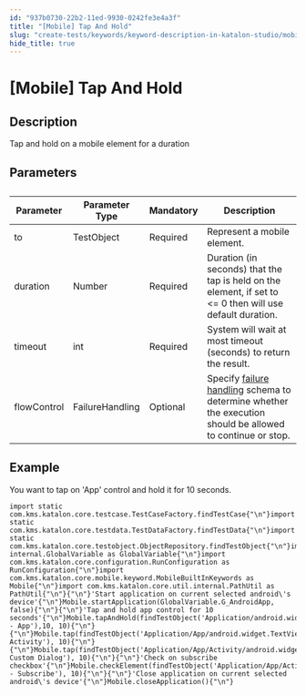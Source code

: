 ```yaml
---
id: "937b0730-22b2-11ed-9930-0242fe3e4a3f"
title: "[Mobile] Tap And Hold"
slug: "create-tests/keywords/keyword-description-in-katalon-studio/mobile-keywords/mobile-tap-and-hold"
hide_title: true
---
```


# <a id="id_0" class="anchor_top_offset"/><a id="ariaid-title1" class="anchor_top_offset"/>[Mobile] Tap And Hold


## <a id="id_0__id_1" class="anchor_top_offset"/>Description

              
<p xmlns="http://www.w3.org/1999/xhtml" className="p">Tap and hold on a mobile element for a duration</p> 
      

## <a id="id_0__id_2" class="anchor_top_offset"/>Parameters

              
<table xmlns="http://www.w3.org/1999/xhtml" className="table anchor_top_offset" id="id_0__e23f1e40-7be6-4f76-8fdc-edff911d588c"><caption /><thead className="thead"><tr className><th className="entry anchor_top_offset" id="id_0__e23f1e40-7be6-4f76-8fdc-edff911d588c__entry__1">Parameter</th><th className="entry anchor_top_offset" id="id_0__e23f1e40-7be6-4f76-8fdc-edff911d588c__entry__2">Parameter Type</th><th className="entry anchor_top_offset" id="id_0__e23f1e40-7be6-4f76-8fdc-edff911d588c__entry__3">Mandatory</th><th className="entry anchor_top_offset" id="id_0__e23f1e40-7be6-4f76-8fdc-edff911d588c__entry__4">Description</th></tr></thead><tbody className="tbody"><tr className><td className="entry" headers="id_0__e23f1e40-7be6-4f76-8fdc-edff911d588c__entry__1 id_0__e23f1e40-7be6-4f76-8fdc-edff911d588c__entry__2 id_0__e23f1e40-7be6-4f76-8fdc-edff911d588c__entry__3 id_0__e23f1e40-7be6-4f76-8fdc-edff911d588c__entry__4 ">to</td><td className="entry" headers="id_0__e23f1e40-7be6-4f76-8fdc-edff911d588c__entry__1 id_0__e23f1e40-7be6-4f76-8fdc-edff911d588c__entry__2 id_0__e23f1e40-7be6-4f76-8fdc-edff911d588c__entry__3 id_0__e23f1e40-7be6-4f76-8fdc-edff911d588c__entry__4 ">TestObject</td><td className="entry" headers="id_0__e23f1e40-7be6-4f76-8fdc-edff911d588c__entry__1 id_0__e23f1e40-7be6-4f76-8fdc-edff911d588c__entry__2 id_0__e23f1e40-7be6-4f76-8fdc-edff911d588c__entry__3 id_0__e23f1e40-7be6-4f76-8fdc-edff911d588c__entry__4 ">Required</td><td className="entry" headers="id_0__e23f1e40-7be6-4f76-8fdc-edff911d588c__entry__1 id_0__e23f1e40-7be6-4f76-8fdc-edff911d588c__entry__2 id_0__e23f1e40-7be6-4f76-8fdc-edff911d588c__entry__3 id_0__e23f1e40-7be6-4f76-8fdc-edff911d588c__entry__4 ">Represent a mobile element.</td></tr><tr className><td className="entry" headers="id_0__e23f1e40-7be6-4f76-8fdc-edff911d588c__entry__1 id_0__e23f1e40-7be6-4f76-8fdc-edff911d588c__entry__2 id_0__e23f1e40-7be6-4f76-8fdc-edff911d588c__entry__3 id_0__e23f1e40-7be6-4f76-8fdc-edff911d588c__entry__4 ">duration</td><td className="entry" headers="id_0__e23f1e40-7be6-4f76-8fdc-edff911d588c__entry__1 id_0__e23f1e40-7be6-4f76-8fdc-edff911d588c__entry__2 id_0__e23f1e40-7be6-4f76-8fdc-edff911d588c__entry__3 id_0__e23f1e40-7be6-4f76-8fdc-edff911d588c__entry__4 ">Number</td><td className="entry" headers="id_0__e23f1e40-7be6-4f76-8fdc-edff911d588c__entry__1 id_0__e23f1e40-7be6-4f76-8fdc-edff911d588c__entry__2 id_0__e23f1e40-7be6-4f76-8fdc-edff911d588c__entry__3 id_0__e23f1e40-7be6-4f76-8fdc-edff911d588c__entry__4 ">Required</td><td className="entry" headers="id_0__e23f1e40-7be6-4f76-8fdc-edff911d588c__entry__1 id_0__e23f1e40-7be6-4f76-8fdc-edff911d588c__entry__2 id_0__e23f1e40-7be6-4f76-8fdc-edff911d588c__entry__3 id_0__e23f1e40-7be6-4f76-8fdc-edff911d588c__entry__4 ">Duration (in seconds) that the tap is held on the element, if         set to &lt;= 0 then will use default duration.</td></tr><tr className><td className="entry" headers="id_0__e23f1e40-7be6-4f76-8fdc-edff911d588c__entry__1 id_0__e23f1e40-7be6-4f76-8fdc-edff911d588c__entry__2 id_0__e23f1e40-7be6-4f76-8fdc-edff911d588c__entry__3 id_0__e23f1e40-7be6-4f76-8fdc-edff911d588c__entry__4 ">timeout</td><td className="entry" headers="id_0__e23f1e40-7be6-4f76-8fdc-edff911d588c__entry__1 id_0__e23f1e40-7be6-4f76-8fdc-edff911d588c__entry__2 id_0__e23f1e40-7be6-4f76-8fdc-edff911d588c__entry__3 id_0__e23f1e40-7be6-4f76-8fdc-edff911d588c__entry__4 ">int</td><td className="entry" headers="id_0__e23f1e40-7be6-4f76-8fdc-edff911d588c__entry__1 id_0__e23f1e40-7be6-4f76-8fdc-edff911d588c__entry__2 id_0__e23f1e40-7be6-4f76-8fdc-edff911d588c__entry__3 id_0__e23f1e40-7be6-4f76-8fdc-edff911d588c__entry__4 ">Required</td><td className="entry" headers="id_0__e23f1e40-7be6-4f76-8fdc-edff911d588c__entry__1 id_0__e23f1e40-7be6-4f76-8fdc-edff911d588c__entry__2 id_0__e23f1e40-7be6-4f76-8fdc-edff911d588c__entry__3 id_0__e23f1e40-7be6-4f76-8fdc-edff911d588c__entry__4 ">System will wait at most timeout (seconds) to return the         result.</td></tr><tr className><td className="entry" headers="id_0__e23f1e40-7be6-4f76-8fdc-edff911d588c__entry__1 id_0__e23f1e40-7be6-4f76-8fdc-edff911d588c__entry__2 id_0__e23f1e40-7be6-4f76-8fdc-edff911d588c__entry__3 id_0__e23f1e40-7be6-4f76-8fdc-edff911d588c__entry__4 ">flowControl</td><td className="entry" headers="id_0__e23f1e40-7be6-4f76-8fdc-edff911d588c__entry__1 id_0__e23f1e40-7be6-4f76-8fdc-edff911d588c__entry__2 id_0__e23f1e40-7be6-4f76-8fdc-edff911d588c__entry__3 id_0__e23f1e40-7be6-4f76-8fdc-edff911d588c__entry__4 ">FailureHandling</td><td className="entry" headers="id_0__e23f1e40-7be6-4f76-8fdc-edff911d588c__entry__1 id_0__e23f1e40-7be6-4f76-8fdc-edff911d588c__entry__2 id_0__e23f1e40-7be6-4f76-8fdc-edff911d588c__entry__3 id_0__e23f1e40-7be6-4f76-8fdc-edff911d588c__entry__4 ">Optional</td><td className="entry" headers="id_0__e23f1e40-7be6-4f76-8fdc-edff911d588c__entry__1 id_0__e23f1e40-7be6-4f76-8fdc-edff911d588c__entry__2 id_0__e23f1e40-7be6-4f76-8fdc-edff911d588c__entry__3 id_0__e23f1e40-7be6-4f76-8fdc-edff911d588c__entry__4 ">Specify <a className="xref" href="/docs/maintain/configure-failure-handling-settings-in-katalon-studio">failure handling</a> schema to         determine whether the execution should be allowed to continue or         stop.</td></tr></tbody></table> 
      

## <a id="id_0__id_3" class="anchor_top_offset"/>Example

              
<p xmlns="http://www.w3.org/1999/xhtml" className="p">You want to tap on 'App' control and hold it for 10 seconds.</p> 
              
<pre xmlns="http://www.w3.org/1999/xhtml" className="pre codeblock"><code>import static com.kms.katalon.core.testcase.TestCaseFactory.findTestCase{"\n"}import static com.kms.katalon.core.testdata.TestDataFactory.findTestData{"\n"}import static com.kms.katalon.core.testobject.ObjectRepository.findTestObject{"\n"}import internal.GlobalVariable as GlobalVariable{"\n"}import com.kms.katalon.core.configuration.RunConfiguration as RunConfiguration{"\n"}import com.kms.katalon.core.mobile.keyword.MobileBuiltInKeywords as Mobile{"\n"}import com.kms.katalon.core.util.internal.PathUtil as PathUtil{"\n"}{"\n"}'Start application on current selected android\'s device'{"\n"}Mobile.startApplication(GlobalVariable.G_AndroidApp, false){"\n"}{"\n"}'Tap and hold app control for 10 seconds'{"\n"}Mobile.tapAndHold(findTestObject('Application/android.widget.TextView - App'),10, 10){"\n"}{"\n"}Mobile.tap(findTestObject('Application/App/android.widget.TextView-Activity'), 10){"\n"}{"\n"}Mobile.tap(findTestObject('Application/App/Activity/android.widget.TextView-Custom Dialog'), 10){"\n"}{"\n"}'Check on subscribe checkbox'{"\n"}Mobile.checkElement(findTestObject('Application/App/Activity/android.widget.Check - Subscribe'), 10){"\n"}{"\n"}'Close application on current selected android\'s device'{"\n"}Mobile.closeApplication(){"\n"}</code></pre> 
            
